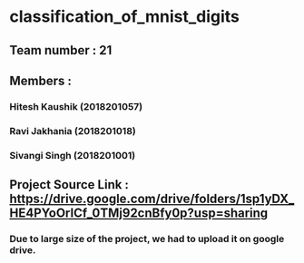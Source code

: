# classification_of_mnist_digits
## Team number : 21
## Members :
### Hitesh Kaushik (2018201057)
### Ravi Jakhania (2018201018)
### Sivangi Singh (2018201001)

## Project Source Link : https://drive.google.com/drive/folders/1sp1yDX_HE4PYoOrlCf_0TMj92cnBfy0p?usp=sharing
### Due to large size of the project, we had to upload it on google drive.
